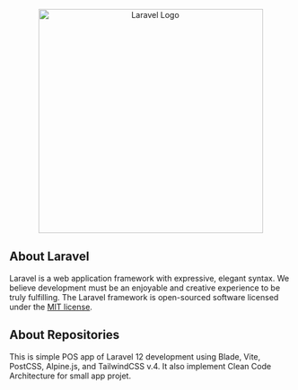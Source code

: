 <p align="center"><a href="https://laravel.com" target="_blank"><img src="https://raw.githubusercontent.com/laravel/art/master/logo-lockup/5%20SVG/2%20CMYK/1%20Full%20Color/laravel-logolockup-cmyk-red.svg" width="400" alt="Laravel Logo"></a></p>

## About Laravel

Laravel is a web application framework with expressive, elegant syntax. We believe development must be an enjoyable and creative experience to be truly fulfilling. 
The Laravel framework is open-sourced software licensed under the [MIT license](https://opensource.org/licenses/MIT).


## About Repositories
This is simple POS app of Laravel 12 development using Blade, Vite, PostCSS, Alpine.js, and TailwindCSS v.4. It also implement Clean Code Architecture for small app projet.
